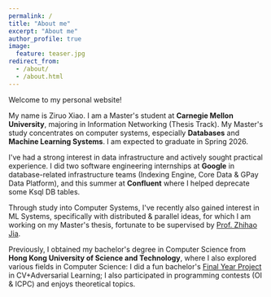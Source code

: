 ```yaml
---
permalink: /
title: "About me"
excerpt: "About me"
author_profile: true
image:
  feature: teaser.jpg
redirect_from: 
  - /about/
  - /about.html
---
```

Welcome to my personal website!

My name is Ziruo Xiao. I am a Master's student at **Carnegie Mellon University**, majoring in Information Networking (Thesis Track). My Master's study concentrates on computer systems, especially **Databases** and **Machine Learning Systems**. I am expected to graduate in Spring 2026.

I've had a strong interest in data infrastructure and actively sought practical experience. I did two software engineering internships at **Google** in database-related infrastructure teams (Indexing Engine, Core Data & GPay Data Platform), and this summer at **Confluent** where I helped deprecate some Ksql DB tables.

Through study into Computer Systems, I've recently also gained interest in ML Systems, specifically with distributed & parallel ideas, for which I am working on my Master's thesis, fortunate to be supervised by [Prof. Zhihao Jia](https://www.cs.cmu.edu/~zhihaoj2/).

Previously, I obtained my bachelor's degree in Computer Science from **Hong Kong University of Science and Technology**, where I also explored various fields in Computer Science: I did a fun bachelor's [Final Year Project](https://github.com/DL-for-CFD/alpinn_for_submission) in CV+Adversarial Learning; I also participated in programming contests (OI & ICPC) and enjoys theoretical topics.
